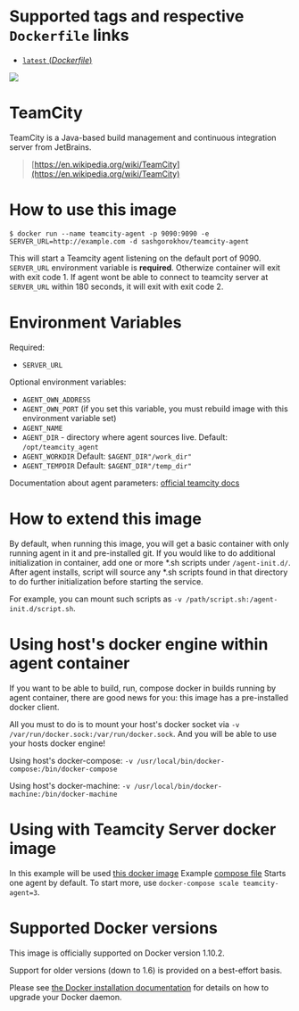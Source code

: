# Supported tags and respective `Dockerfile` links

-	[`latest` (*Dockerfile*)](https://github.com/sashgorokhov/docker-teamcity-agent/blob/master/Dockerfile)

[![](https://images.microbadger.com/badges/image/sashgorokhov/teamcity-agent.svg)](http://microbadger.com/images/sashgorokhov/teamcity-agent "Get your own image badge on microbadger.com")

# TeamCity

TeamCity is a Java-based build management and continuous integration server from JetBrains.

> [https://en.wikipedia.org/wiki/TeamCity](https://en.wikipedia.org/wiki/TeamCity)

# How to use this image

```console
$ docker run --name teamcity-agent -p 9090:9090 -e SERVER_URL=http://example.com -d sashgorokhov/teamcity-agent
```

This will start a Teamcity agent listening on the default port of 9090.
`SERVER_URL` environment variable is <b>required</b>. Otherwize container will exit with exit code 1.
If agent wont be able to connect to teamcity server at `SERVER_URL` within 180 seconds, it will exit with exit code 2.

# Environment Variables

Required:
- `SERVER_URL`

Optional environment variables:
- `AGENT_OWN_ADDRESS`
- `AGENT_OWN_PORT` (if you set this variable, you must rebuild image with this environment variable set)
- `AGENT_NAME`
- `AGENT_DIR` - directory where agent sources live. Default: `/opt/teamcity_agent`
- `AGENT_WORKDIR` Default: `$AGENT_DIR"/work_dir"`
- `AGENT_TEMPDIR` Default: `$AGENT_DIR"/temp_dir"`

Documentation about agent parameters: [official teamcity docs](https://confluence.jetbrains.com/display/TCD9/Build+Agent+Configuration)

# How to extend this image

By default, when running this image, you will get a basic container with only running agent in it and pre-installed git.
If you would like to do additional initialization in container, add one or more *.sh scripts under `/agent-init.d/`. After agent installs, script will source any *.sh scripts found in that directory to do further initialization before starting the service.

For example, you can mount such scripts as `-v /path/script.sh:/agent-init.d/script.sh`.

# Using host's docker engine within agent container

If you want to be able to build, run, compose docker in builds running by agent container, there are good news for you:
this image has a pre-installed docker client. 

All you must to do is to mount your host's docker socket via `-v /var/run/docker.sock:/var/run/docker.sock`. And you will be able to use your hosts docker engine! 

Using host's docker-compose: `-v /usr/local/bin/docker-compose:/bin/docker-compose`

Using host's docker-machine: `-v /usr/local/bin/docker-machine:/bin/docker-machine`

# Using with Teamcity Server docker image 
In this example will be used [this docker image](https://hub.docker.com/r/sashgorokhov/teamcity/)
Example [compose file](https://github.com/sashgorokhov/docker-teamcity-agent/blob/master/docker-compose.yml)
Starts one agent by default. To start more, use `docker-compose scale teamcity-agent=3`.

# Supported Docker versions

This image is officially supported on Docker version 1.10.2.

Support for older versions (down to 1.6) is provided on a best-effort basis.

Please see [the Docker installation documentation](https://docs.docker.com/installation/) for details on how to upgrade your Docker daemon.
